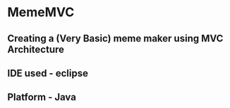 # MemeMVC

## Creating a (Very Basic) meme maker using MVC Architecture
## IDE used - eclipse
## Platform - Java